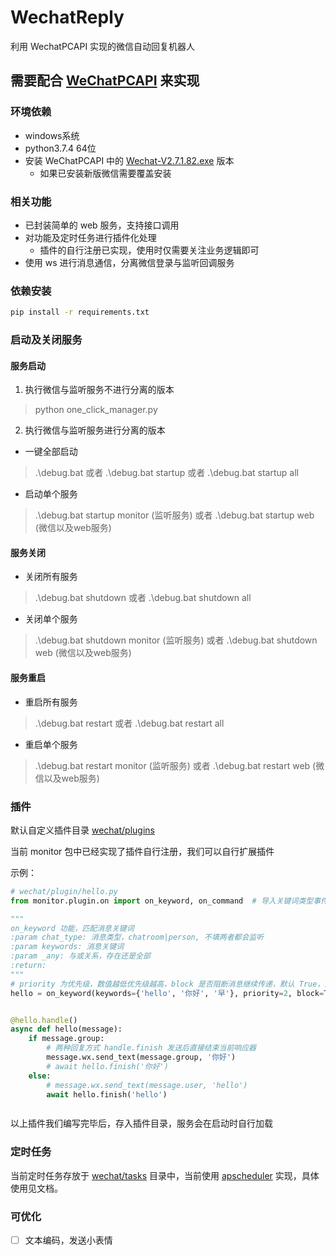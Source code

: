 # WechatReply

利用 WechatPCAPI 实现的微信自动回复机器人

## 需要配合 [WeChatPCAPI](https://github.com/Manfiel/WechatPCAPI) 来实现

### 环境依赖

- windows系统
- python3.7.4 64位
- 安装 WeChatPCAPI 中的 [Wechat-V2.7.1.82.exe](https://github.com/Manfiel/WechatPCAPI/tree/master/src/Wechat-V2.7.1.82.exe)
  版本
    - 如果已安装新版微信需要覆盖安装

### 相关功能

- 已封装简单的 web 服务，支持接口调用
- 对功能及定时任务进行插件化处理
    - 插件的自行注册已实现，使用时仅需要关注业务逻辑即可
- 使用 ws 进行消息通信，分离微信登录与监听回调服务

### 依赖安装
```bash
pip install -r requirements.txt
```

### 启动及关闭服务
#### 服务启动
1. 执行微信与监听服务不进行分离的版本
> python one_click_manager.py
2. 执行微信与监听服务进行分离的版本
- 一键全部启动
> .\debug.bat 或者 .\debug.bat startup 或者 .\debug.bat startup all
- 启动单个服务
> .\debug.bat startup monitor (监听服务) 或者 .\debug.bat startup web (微信以及web服务)
#### 服务关闭
- 关闭所有服务
> .\debug.bat shutdown 或者 .\debug.bat shutdown all
- 关闭单个服务
> .\debug.bat shutdown monitor (监听服务) 或者 .\debug.bat shutdown web (微信以及web服务)
#### 服务重启
- 重启所有服务
> .\debug.bat restart 或者 .\debug.bat restart all
- 重启单个服务
> .\debug.bat restart monitor (监听服务) 或者 .\debug.bat restart web (微信以及web服务)

### 插件
默认自定义插件目录 [wechat/plugins](wechat/plugins)

当前 monitor 包中已经实现了插件自行注册，我们可以自行扩展插件

示例：

```python
# wechat/plugin/hello.py
from monitor.plugin.on import on_keyword, on_command  # 导入关键词类型事件响应器

"""
on_keyword 功能，匹配消息关键词
:param chat_type: 消息类型，chatroom|person, 不填两者都会监听
:param keywords: 消息关键词
:param _any: 与或关系，存在还是全部
:return: 
"""
# priority 为优先级，数值越低优先级越高，block 是否阻断消息继续传递，默认 True，为 False 时还需继续传递至下一层事件处理
hello = on_keyword(keywords={'hello', '你好', '早'}, priority=2, block=True)


@hello.handle()
async def hello(message):
    if message.group:
        # 两种回复方式 handle.finish 发送后直接结束当前响应器
        message.wx.send_text(message.group, '你好')
        # await hello.finish('你好')
    else:
        # message.wx.send_text(message.user, 'hello')
        await hello.finish('hello')



```

以上插件我们编写完毕后，存入插件目录，服务会在启动时自行加载


### 定时任务

当前定时任务存放于 [wechat/tasks](wechat/tasks) 目录中，当前使用 [apscheduler](https://apscheduler.readthedocs.io/en/3.x/) 实现，具体使用见文档。


### 可优化
- [ ] 文本编码，发送小表情